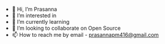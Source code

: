 - 👋 Hi, I’m Prasanna
- 👀 I’m interested in 
- 🌱 I’m currently learning 
- 💞️ I’m looking to collaborate on Open Source
- 📫 How to reach me by email - prasannapm416@gmail.com

<!---
PRASANNA-416/PRASANNA-416 is a ✨ special ✨ repository because its `README.md` (this file) appears on your GitHub profile.
You can click the Preview link to take a look at your changes.
--->
